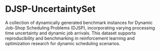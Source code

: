 # DJSP-UncertaintySet
A collection of dynamically generated benchmark instances for Dynamic Job-Shop Scheduling Problems (DJSP), incorporating varying processing time uncertainty and dynamic job arrivals. This dataset supports reproducibility and benchmarking in reinforcement learning and optimization research for dynamic scheduling scenarios.
